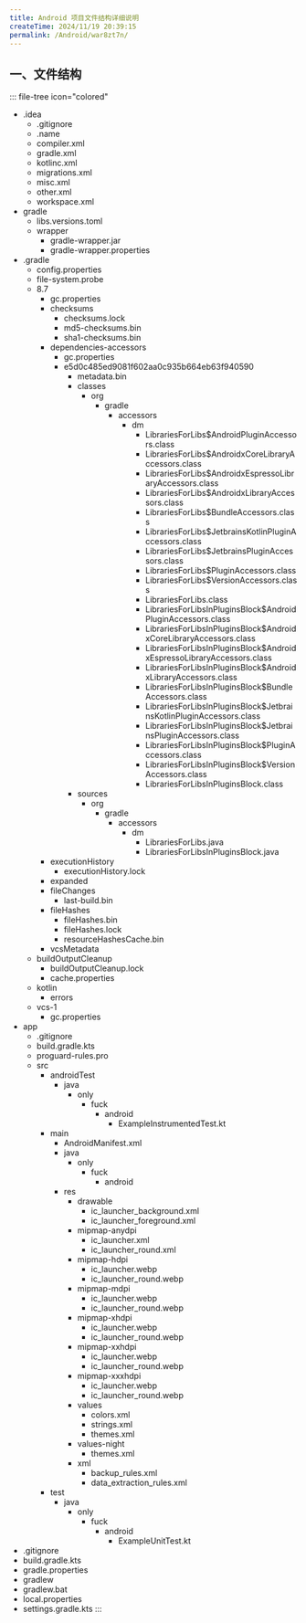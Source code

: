 ```yaml
---
title: Android 项目文件结构详细说明
createTime: 2024/11/19 20:39:15
permalink: /Android/war8zt7n/
---
```



## 一、文件结构 

::: file-tree icon="colored"
  - .idea
    - .gitignore
    - .name
    - compiler.xml
    - gradle.xml
    - kotlinc.xml
    - migrations.xml
    - misc.xml
    - other.xml
    - workspace.xml
  - gradle
    - libs.versions.toml
    - wrapper
      - gradle-wrapper.jar
      - gradle-wrapper.properties
  - .gradle
    - config.properties
    - file-system.probe
    - 8.7
      - gc.properties
      - checksums
        - checksums.lock
        - md5-checksums.bin
        - sha1-checksums.bin
      - dependencies-accessors
        - gc.properties
        - e5d0c485ed9081f602aa0c935b664eb63f940590
          - metadata.bin
          - classes
            - org
              - gradle
                - accessors
                  - dm
                    - LibrariesForLibs$AndroidPluginAccessors.class
                    - LibrariesForLibs$AndroidxCoreLibraryAccessors.class
                    - LibrariesForLibs$AndroidxEspressoLibraryAccessors.class
                    - LibrariesForLibs$AndroidxLibraryAccessors.class
                    - LibrariesForLibs$BundleAccessors.class
                    - LibrariesForLibs$JetbrainsKotlinPluginAccessors.class
                    - LibrariesForLibs$JetbrainsPluginAccessors.class
                    - LibrariesForLibs$PluginAccessors.class
                    - LibrariesForLibs$VersionAccessors.class
                    - LibrariesForLibs.class
                    - LibrariesForLibsInPluginsBlock$AndroidPluginAccessors.class
                    - LibrariesForLibsInPluginsBlock$AndroidxCoreLibraryAccessors.class
                    - LibrariesForLibsInPluginsBlock$AndroidxEspressoLibraryAccessors.class
                    - LibrariesForLibsInPluginsBlock$AndroidxLibraryAccessors.class
                    - LibrariesForLibsInPluginsBlock$BundleAccessors.class
                    - LibrariesForLibsInPluginsBlock$JetbrainsKotlinPluginAccessors.class
                    - LibrariesForLibsInPluginsBlock$JetbrainsPluginAccessors.class
                    - LibrariesForLibsInPluginsBlock$PluginAccessors.class
                    - LibrariesForLibsInPluginsBlock$VersionAccessors.class
                    - LibrariesForLibsInPluginsBlock.class
          - sources
            - org
              - gradle
                - accessors
                  - dm
                    - LibrariesForLibs.java
                    - LibrariesForLibsInPluginsBlock.java
      - executionHistory
        - executionHistory.lock
      - expanded
      - fileChanges
        - last-build.bin
      - fileHashes
        - fileHashes.bin
        - fileHashes.lock
        - resourceHashesCache.bin
      - vcsMetadata
    - buildOutputCleanup
      - buildOutputCleanup.lock
      - cache.properties
    - kotlin
      - errors
    - vcs-1
      - gc.properties
  - app
    - .gitignore
    - build.gradle.kts
    - proguard-rules.pro
    - src
      - androidTest
        - java
          - only
            - fuck
              - android
                - ExampleInstrumentedTest.kt
      - main
        - AndroidManifest.xml
        - java
          - only
            - fuck
              - android
        - res
          - drawable
            - ic_launcher_background.xml
            - ic_launcher_foreground.xml
          - mipmap-anydpi
            - ic_launcher.xml
            - ic_launcher_round.xml
          - mipmap-hdpi
            - ic_launcher.webp
            - ic_launcher_round.webp
          - mipmap-mdpi
            - ic_launcher.webp
            - ic_launcher_round.webp
          - mipmap-xhdpi
            - ic_launcher.webp
            - ic_launcher_round.webp
          - mipmap-xxhdpi
            - ic_launcher.webp
            - ic_launcher_round.webp
          - mipmap-xxxhdpi
            - ic_launcher.webp
            - ic_launcher_round.webp
          - values
            - colors.xml
            - strings.xml
            - themes.xml
          - values-night
            - themes.xml
          - xml
            - backup_rules.xml
            - data_extraction_rules.xml
      - test
        - java
          - only
            - fuck
              - android
                - ExampleUnitTest.kt
  - .gitignore
  - build.gradle.kts
  - gradle.properties
  - gradlew
  - gradlew.bat
  - local.properties
  - settings.gradle.kts
:::
